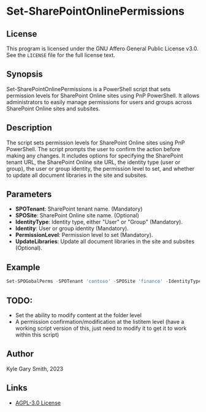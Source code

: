 # Set-SharePointOnlinePermissions

## License

This program is licensed under the GNU Affero General Public License v3.0. See the `LICENSE` file for the full license text.

## Synopsis

Set-SharePointOnlinePermissions is a PowerShell script that sets permission levels for SharePoint Online sites using PnP PowerShell. It allows administrators to easily manage permissions for users and groups across SharePoint Online sites and subsites.

## Description

The script sets permission levels for SharePoint Online sites using PnP PowerShell. The script prompts the user to confirm the action before making any changes. It includes options for specifying the SharePoint tenant URL, the SharePoint Online site URL, the identity type (user or group), the user or group identity, the permission level to set, and whether to update all document libraries in the site and subsites.

## Parameters

- **SPOTenant**: SharePoint tenant name. (Mandatory)
- **SPOSite**: SharePoint Online site name. (Optional)
- **IdentityType**: Identity type, either "User" or "Group" (Mandatory).
- **Identity**: User or group identity (Mandatory).
- **PermissionLevel**: Permission level to set (Mandatory).
- **UpdateLibraries**: Update all document libraries in the site and subsites (Optional).

## Example

```powershell
Set-SPOGobalPerms -SPOTenant 'contoso' -SPOSite 'finance' -IdentityType 'User' -Identity 'jane@contoso.com' -PermissionLevel 'Read'
```

## TODO:
* Set the ability to modify content at the folder level
* A permission confirmation/modification at the listitem level (have a working script version of this, just need to modify it to get it to work within this script)

## Author

Kyle Gary Smith, 2023

## Links
- [AGPL-3.0 License](https://www.gnu.org/licenses/agpl-3.0.en.html)
